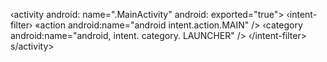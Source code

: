 ‹activity
android: name=".MainActivity"
android: exported="true">
‹intent-filter›
«action android:name="android intent.action.MAIN" />
‹category android:name="android, intent. category. LAUNCHER" /> ‹/intent-filter>
s/activity>
